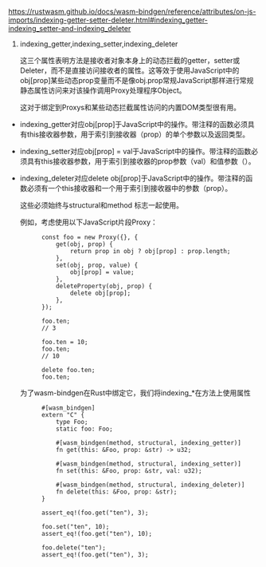 https://rustwasm.github.io/docs/wasm-bindgen/reference/attributes/on-js-imports/indexing-getter-setter-deleter.html#indexing_getter-indexing_setter-and-indexing_deleter
1. indexing_getter,indexing_setter,indexing_deleter

   这三个属性表明方法是接收者对象本身上的动态拦截的getter，setter或Deleter，而不是直接访问接收者的属性。这等效于使用JavaScript中的obj[prop]某些动态prop变量而不是像obj.prop常规JavaScript那样进行常规静态属性访问来对该操作调用Proxy处理程序Object。

   这对于绑定到Proxys和某些动态拦截属性访问的内置DOM类型很有用。

+ indexing_getter对应obj[prop]于JavaScript中的操作。带注释的函数必须具有this接收器参数，用于索引到接收器（prop）的单个参数以及返回类型。

+ indexing_setter对应obj[prop] = val于JavaScript中的操作。带注释的函数必须具有this接收器参数，用于索引到接收器的prop参数（val）和值参数（）。

+ indexing_deleter对应delete obj[prop]于JavaScript中的操作。带注释的函数必须有一个this接收器和一个用于索引到接收器中的参数（prop）。

    这些必须始终与structural和method 标志一起使用。

    例如，考虑使用以下JavaScript片段Proxy：

            const foo = new Proxy({}, {
                get(obj, prop) {
                    return prop in obj ? obj[prop] : prop.length;
                },
                set(obj, prop, value) {
                    obj[prop] = value;
                },
                deleteProperty(obj, prop) {
                    delete obj[prop];
                },
            });

            foo.ten;
            // 3

            foo.ten = 10;
            foo.ten;
            // 10

            delete foo.ten;
            foo.ten;
    为了wasm-bindgen在Rust中绑定它，我们将indexing_*在方法上使用属性

            #[wasm_bindgen]
            extern "C" {
                type Foo;
                static foo: Foo;

                #[wasm_bindgen(method, structural, indexing_getter)]
                fn get(this: &Foo, prop: &str) -> u32;

                #[wasm_bindgen(method, structural, indexing_setter)]
                fn set(this: &Foo, prop: &str, val: u32);

                #[wasm_bindgen(method, structural, indexing_deleter)]
                fn delete(this: &Foo, prop: &str);
            }

            assert_eq!(foo.get("ten"), 3);

            foo.set("ten", 10);
            assert_eq!(foo.get("ten"), 10);

            foo.delete("ten");
            assert_eq!(foo.get("ten"), 3);